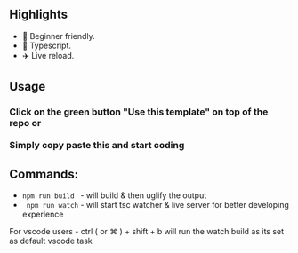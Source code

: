 

## Highlights 
- 🔰 Beginner friendly. 
- 📝 Typescript.
- ✈️ Live reload.

## Usage

### Click on the green button "Use this template" on top of the repo or <br> <br> Simply copy paste this and start coding



## Commands:

-   `npm run build ` - will build & then uglify the output 
-  ` npm run watch` - will start tsc watcher & live server for better developing experience 

 For vscode users - ctrl ( or ⌘  ) + shift + b will run the watch build as its set as default vscode task
